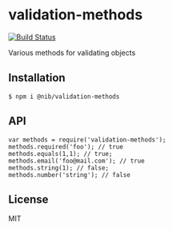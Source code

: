 # validation-methods

[![Build Status](https://travis-ci.org/nib-health-funds/validation-methods.png?branch=master)](https://travis-ci.org/nib-health-funds/validation-methods)

  Various methods for validating objects

## Installation
    $ npm i @nib/validation-methods

## API

    var methods = require('validation-methods');
    methods.required('foo'); // true
    methods.equals(1,1); // true;
    methods.email('foo@mail.com'); // true
    methods.string(1); // false;
    methods.number('string'); // false

## License

  MIT
